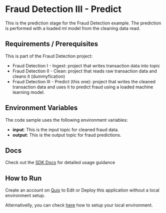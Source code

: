 # Fraud Detection III - Predict

This is the prediction stage for the Fraud Detection example. The prediction is performed with a loaded ml model from the cleaning data read.

## Requirements / Prerequisites

This is part of the Fraud Detection project:

- Fraud Detection I - Ingest: project that writes transaction data into topic
- Fraud Detection II - Clean: project that reads raw transaction data and cleans it (dummyfication) 
- Fraud Detection III - Predict (this one): project that writes the cleaned transaction data and uses it to predict fraud using a loaded machine learning model. 

## Environment Variables

The code sample uses the following environment variables:

- **input**: This is the input topic for cleaned fraud data.
- **output**: This is the output topic for fraud predictions.

## Docs

Check out the [SDK Docs](https://quix.ai/docs/sdk/introduction.html) for detailed usage guidance

## How to Run
Create an account on [Quix](https://portal.platform.quix.ai/self-sign-up?xlink=github) to Edit or Deploy this application without a local environment setup.

Alternativelly, you can check [here](/python/local-development) how to setup your local environment.


